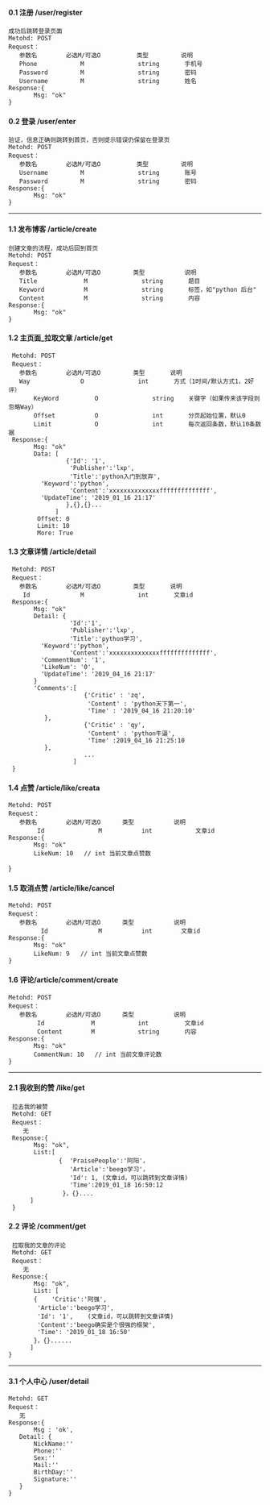 #### 0.1 注册 /user/register
    成功后跳转登录页面
    Metohd: POST
    Request：  
	   参数名        必选M/可选O          类型         说明
	   Phone            M               string       手机号
	   Password         M               string       密码
	   Username         M               string       姓名  
    Response:{
           Msg: "ok"
	}

#### 0.2 登录 /user/enter
    验证，信息正确则跳转到首页，否则提示错误仍保留在登录页
    Metohd: POST
    Request：   
	   参数名        必选M/可选O          类型         说明
	   Username         M               string       账号
	   Password         M               string       密码
    Response:{
           Msg: "ok"
	}
-----

#### 1.1 发布博客 /article/create
    创建文章的流程，成功后回到首页
    Metohd: POST
    Request：  
	   参数名        必选M/可选O         类型           说明
	   Title             M               string       题目
	   Keyword           M               string       标签，如"python 后台"
       Content           M               string       内容
    Response:{
           Msg: "ok"
	}

#### 1.2 主页面_拉取文章 /article/get
     Metohd: POST
     Request：  
	   参数名        必选M/可选O         类型       说明
	   Way              O               int       方式（1时间/默认方式1，2好评）
           KeyWord          O               string    关键字（如果传来该字段则忽略Way）
           Offset           O               int       分页起始位置，默认0
           Limit            O               int       每次返回条数，默认10条数据
     Response:{
           Msg: "ok"
           Data: [
                    {'Id': '1',
                     'Publisher':'lxp',
                     'Title':'python入门到放弃',
		     'Keyword':'python',
                     'Content':'xxxxxxxxxxxxxxffffffffffffff',
		     'UpdateTime': '2019_01_16 21:17'
                    },{},{}...
                 ]
            Offset: 0 
            Limit: 10
            More: True    


#### 1.3 文章详情 /article/detail
     Metohd: POST
     Request：  
	   参数名        必选M/可选O         类型       说明
	    Id              M               int       文章id
     Response:{
           Msg: "ok"
           Detail: {
                     'Id':'1',
                     'Publisher':'lxp',
                     'Title':'python学习',
		     'Keyword':'python',
                     'Content':'xxxxxxxxxxxxxxffffffffffffff',
		     'CommentNum': '1',  
		     'LikeNum': '0',
		     'UpdateTime': '2019_04_16 21:17'
		   }
           'Comments':[
                         {'Critic' : 'zq', 
                          'Content' : 'python天下第一',
                          'Time' : '2019_04_16 21:20:10'
			  },
                         {'Critic' : 'qy', 
                          'Content' : 'python牛逼',
                          'Time' :2019_04_16 21:25:10
			  },
                         ...
                      ]
     }
           

#### 1.4 点赞 /article/like/creata
    Metohd: POST
    Request：  
	   参数名        必选M/可选O      类型           说明
            Id               M           int            文章id
    Response:{
           Msg: "ok"
           LikeNum: 10   // int 当前文章点赞数
   }

#### 1.5 取消点赞 /article/like/cancel
    Metohd: POST
    Request：  
	   参数名        必选M/可选O      类型           说明
             Id              M           int        文章id
    Response:{
           Msg: "ok"
           LikeNum: 9   // int 当前文章点赞数
    }


#### 1.6 评论/article/comment/create    
    Metohd: POST
    Request：  
	   参数名        必选M/可选O      类型           说明
            Id             M            int          文章id
            Content        M            string       内容
    Response:{
           Msg: "ok"
           CommentNum: 10   // int 当前文章评论数
    }

-----

#### 2.1 我收到的赞 /like/get
     拉去我的被赞
     Metohd: GET
     Request：  
	    无
     Response:{
           Msg: "ok",
           List:[
                  {  'PraisePeople':'阿阳'，
                     'Article':'beego学习'，
                     'Id': 1, (文章id，可以跳转到文章详情)
                     'Time':2019_01_18 16:50:12
                   }，{}....
          ]
     }
#### 2.2 评论 /comment/get
     拉取我的文章的评论
     Metohd: GET
     Request：  
	    无
     Response:{
           Msg: "ok",
           List: [
		   {    'Critic':'阿强',
			'Article':'beego学习',
			'Id': '1',    (文章id，可以跳转到文章详情)
			'Content':'beego确实是个很强的框架',         
			'Time': '2019_01_18 16:50'
		   }，{}......
          ]
    }

-----

#### 3.1 个人中心 /user/detail  
    Metohd: GET
    Request：  
	   无
    Response:{
           Msg : 'ok',
	   Detail: {
		   NickName:''
		   Phone:''
		   Sex:''
		   Mail:''
		   BirthDay:''
		   Signature:''
	   }
    }
     

